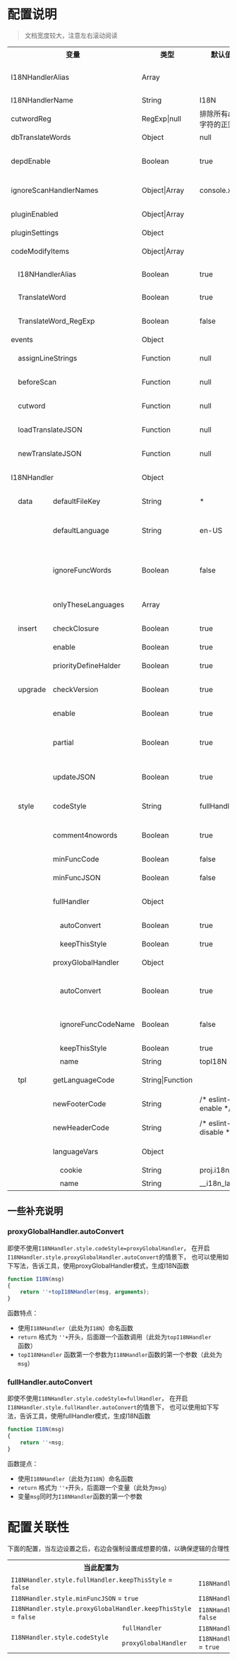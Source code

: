 # 配置说明

> 文档宽度较大，注意左右滚动阅读

<table class="table_big table_options">
	<tr>
		<th colspan="4">变量</th>
		<th>类型</th>
		<th>默认值</th>
		<th>描述</th>
		<th>备注</th>
	</tr>
	<tr><td colspan="4">I18NHandlerAlias</td><td>Array</td><td></td><td>I18NHandlerName的别名</td><td>I18NHandlerAlias优先级比ignoreScanHandlerNames低</td></tr>
	<tr><td colspan="4">I18NHandlerName</td><td>String</td><td>I18N</td><td>插入和运行时包裹的函数名</td><td></td></tr>
	<tr><td colspan="4">cutwordReg</td><td>RegExp|null</td><td>排除所有ascii字符的正则</td><td>提取分词的正则</td><td></td></tr>
	<tr><td colspan="4">dbTranslateWords</td><td>Object</td><td>null</td><td>外部导入的翻译数据</td><td></td></tr>
	<tr><td colspan="4">depdEnable</td><td>Boolean</td><td>true</td><td>是否开启向前版本兼容逻辑</td><td>向前兼容需要消耗一定的计算资源和时间，建议按照提示修改成最新的配置和接口</td></tr>
	<tr><td colspan="4">ignoreScanHandlerNames</td><td>Object|Array</td><td>console.xxxx</td><td>这些函数里面的调用或则声明，不进行扫描</td><td>函数名带有.，表示对成员方法的调用</td></tr>
	<tr><td colspan="4">pluginEnabled</td><td>Object|Array</td><td></td><td>当前安装和启用的插件</td><td>空数据则关闭所有，空对象则使用默认</td></tr>
	<tr><td colspan="4">pluginSettings</td><td>Object</td><td></td><td>插件的配置</td><td></td></tr>
	<tr><td colspan="4">codeModifyItems</td><td>Object|Array</td><td></td><td>设置操作的源码可修改的内容</td><td>空数据则关闭所有，空对象则使用默认</td></tr>
	<tr><td rowspan="3"></td><td colspan="3">I18NHandlerAlias</td><td>Boolean</td><td>true</td><td>将I18NHandlerAlias替换成I18NHandlerName</td><td></td></tr>
	<tr><td colspan="3">TranslateWord</td><td>Boolean</td><td>true</td><td>将提取的需要翻译的关键字，使用I18N函数包裹起来</td><td></td></tr>
	<tr><td colspan="3">TranslateWord_RegExp</td><td>Boolean</td><td>false</td><td>同TranslateWord，RegExp类型的开关</td><td></td></tr>
	<tr><td colspan="4">events</td><td>Object</td><td></td><td>面向定制化的监听事件</td><td></td></tr>
	<tr><td rowspan="5"></td><td colspan="3">assignLineStrings</td><td>Function</td><td>null</td><td>将分词结果绑定ast时触发，可调整分词和ast的对应关系</td><td></td></tr>
	<tr><td colspan="3">beforeScan</td><td>Function</td><td>null</td><td>逐步扫描源码ast树时触发，可对ast结构进行预处理&判断</td><td></td></tr>
	<tr><td colspan="3">cutword</td><td>Function</td><td>null</td><td>分词之后触发，可对分词结果进行优化</td><td></td></tr>
	<tr><td colspan="3">loadTranslateJSON</td><td>Function</td><td>null</td><td>从源码I18N函数体中提取到翻译数据时触发，可修改数据</td><td></td></tr>
	<tr><td colspan="3">newTranslateJSON</td><td>Function</td><td>null</td><td>生成新的I18N函数时触发，可对翻译数据进行再加工</td><td></td></tr>
	<tr><td colspan="4">I18NHandler</td><td>Object</td><td></td><td>注入到代码中的I18N函数的定制化配置</td><td></td></tr>
	<tr><td rowspan="29"></td><td>data</td><td colspan="2">defaultFileKey</td><td>String</td><td>*</td><td>函数默认标识，可标识出特定的I18N函数体</td><td>可以针对filekey，可以提供定制翻译结果</td></tr>
	<tr><td rowspan="3"></td><td colspan="2">defaultLanguage</td><td>String</td><td>en-US</td><td>当没有找到任何语言包 & 启动了comment4nowords, 使用这个语言，作为代码中的语言包</td><td></td></tr>
	<tr><td colspan="2">ignoreFuncWords</td><td>Boolean</td><td>false</td><td>翻译的时候，不参考代码中I18N里面的数据</td><td>启动后，如果dbTranslateWords没有数据，直接删除在I18N已有的翻译</td></tr>
	<tr><td colspan="2">onlyTheseLanguages</td><td>Array</td><td></td><td>只打包这个列表的语言包到代码中</td><td>数组为空则不受限制，传入多少种语言，就打包多少种</td></tr>
	<tr><td>insert</td><td colspan="2">checkClosure</td><td>Boolean</td><td>true</td><td>插入I18N函数前，检查插入位置，作用域不能是全局，必须闭包</td><td></td></tr>
	<tr><td rowspan="2"></td><td colspan="2">enable</td><td>Boolean</td><td>true</td><td>[总开关]是否插入新的I18N函数</td><td></td></tr>
	<tr><td colspan="2">priorityDefineHalder</td><td>Boolean</td><td>true</td><td>优先将新的I18N函数插入到define函数体中</td><td></td></tr>
	<tr><td>upgrade</td><td colspan="2">checkVersion</td><td>Boolean</td><td>true</td><td>函数版本号不同的时候，是否更新整个函数体</td><td></td></tr>
	<tr><td rowspan="3"></td><td colspan="2">enable</td><td>Boolean</td><td>true</td><td>[总开关]能否更新已插入代码中I18N函数体</td><td>已经初始化的I18N函数，不会主动更新</td></tr>
	<tr><td colspan="2">partial</td><td>Boolean</td><td>true</td><td>优先进行I18N函数的局部更新（只更新翻译数据）</td><td>是否能进行局部更新，受到众多因素影响，这只是一个开关</td></tr>
	<tr><td colspan="2">updateJSON</td><td>Boolean</td><td>true</td><td>是否更新代码中的翻译结果JSON</td><td>此配置只影响输出代码的结果，不会影响输出的JSON结果</td></tr>
	<tr><td>style</td><td colspan="2">codeStyle</td><td>String</td><td>fullHandler</td><td>优先使用的代码风格（fullHandler/proxyGlobalHandler）</td><td></td></tr>
	<tr><td rowspan="11"></td><td colspan="2">comment4nowords</td><td>Boolean</td><td>true</td><td>翻译结果JSON，输出所有提取到的关键字；没有翻译结果的关键字，以注释的形式插入</td><td></td></tr>
	<tr><td colspan="2">minFuncCode</td><td>Boolean</td><td>false</td><td>对插入的I18N进行代码压缩</td><td></td></tr>
	<tr><td colspan="2">minFuncJSON</td><td>Boolean</td><td>false</td><td>对插入到代码中的翻译结果JSON进行代码压缩</td><td>设置true，会导致</td></tr>
	<tr><td colspan="2">fullHandler</td><td>Object</td><td></td><td>插入完整的I18N函数体，代码不依赖外部任何库或者函数</td><td></td></tr>
	<tr><td rowspan="2"></td><td>autoConvert</td><td>Boolean</td><td>true</td><td>将源码中类fullHandler写法的I18N函数，转换为标准的fullHandler</td><td></td></tr>
	<tr><td>keepThisStyle</td><td>Boolean</td><td>true</td><td>已经转的函数，是否维持此状态</td><td>权重高于autoConvert</td></tr>
	<tr><td colspan="2">proxyGlobalHandler</td><td>Object</td><td></td><td>在I18N函数体内，调用外部函数，代替插入过多代码的方式</td><td></td></tr>
	<tr><td rowspan="4"></td><td>autoConvert</td><td>Boolean</td><td>true</td><td>将源码中类proxyGlobal写法的I18N函数，转换为标准的proxyGlobalHandler</td><td></td></tr>
	<tr><td>ignoreFuncCodeName</td><td>Boolean</td><td>false</td><td>忽略源代码中解析出来的外部函数名，强制使用配置的函数名</td><td>如果原来有值，但不同，会触发更新；原来没有，则不会进行更新</td></tr>
	<tr><td>keepThisStyle</td><td>Boolean</td><td>true</td><td>已经转的函数，是否维持此状态</td><td>权重高于autoConvert</td></tr>
	<tr><td>name</td><td>String</td><td>topI18N</td><td>调用的外部函数名</td><td></td></tr>
	<tr><td>tpl</td><td colspan="2">getLanguageCode</td><td>String|Function</td><td></td><td>I18N函数体中，获取当前语言包的JS业务代码</td><td></td></tr>
	<tr><td rowspan="5"></td><td colspan="2">newFooterCode</td><td>String</td><td>/* eslint-enable */</td><td>新插入的I18N函数外包裹的内容-结束部分</td><td></td></tr>
	<tr><td colspan="2">newHeaderCode</td><td>String</td><td>/* eslint-disable */</td><td>新插入的I18N函数外包裹的内容-开始部分</td><td></td></tr>
	<tr><td colspan="2">languageVars</td><td>Object</td><td></td><td>getLanguageCode中可替换$LanguageVars.xxxx$的变量</td><td></td></tr>
	<tr><td rowspan="2"></td><td>cookie</td><td>String</td><td>proj.i18n_lan</td><td>获取语言包通用变量-cookie版</td><td></td></tr>
	<tr><td>name</td><td>String</td><td>__i18n_lan__</td><td>获取语言包通用变量</td><td></td></tr>
</table>


## 一些补充说明

### proxyGlobalHandler.autoConvert

即使不使用`I18NHandler.style.codeStyle=proxyGlobalHandler`，
在开启`I18NHandler.style.proxyGlobalHandler.autoConvert`的情景下，
也可以使用如下写法，告诉工具，使用proxyGlobalHandler模式，生成I18N函数

```javascript
function I18N(msg)
{
	return ''+topI18NHandler(msg, arguments);
}
```

函数特点：

 * 使用`I18NHandler`（此处为`I18N`）命名函数
 * `return` 格式为 `''+`开头，后面跟一个函数调用（此处为`topI18NHandler`函数）
 * `topI18NHandler` 函数第一个参数为`I18NHandler`函数的第一个参数（此处为`msg`）


### fullHandler.autoConvert

即使不使用`I18NHandler.style.codeStyle=fullHandler`，
在开启`I18NHandler.style.fullHandler.autoConvert`的情景下，
也可以使用如下写法，告诉工具，使用fullHandler模式，生成I18N函数

```javascript
function I18N(msg)
{
	return ''+msg;
}
```

函数提点：

 * 使用`I18NHandler`（此处为`I18N`）命名函数
 * `return` 格式为 `''+`开头，后面跟一个变量（此处为`msg`）
 * 变量`msg`同时为`I18NHandler`函数的第一个参数




# 配置关联性

下面的配置，当左边设置之后，右边会强制设置成想要的值，以确保逻辑的合理性

<table>
	<tr>
		<th colspan="2">当此配置为</th>
		<th>将强制设置成</th>
	</tr>
	<tr><td colspan="2"><code>I18NHandler.style.fullHandler.keepThisStyle</code> = <code>false</code></td><td><code>I18NHandler.style.fullHandler.autoConvert</code> = <code>false</code></td></tr>
	<tr><td colspan="2"><code>I18NHandler.style.minFuncJSON</code> = <code>true</code></td><td><code>I18NHandler.style.comment4nowords</code> = <code>false</code></td></tr>
	<tr><td colspan="2"><code>I18NHandler.style.proxyGlobalHandler.keepThisStyle</code> = <code>false</code></td><td><code>I18NHandler.style.proxyGlobalHandler.autoConvert</code> = <code>false</code></td></tr>
	<tr><td rowspan="2"><code>I18NHandler.style.codeStyle</code></td><td><code>fullHandler</code></td><td><code>I18NHandler.style.fullHandler.keepThisStyle</code> = <code>true</code></td></tr>
	<tr><td><code>proxyGlobalHandler</code></td><td><code>I18NHandler.style.proxyGlobalHandler.keepThisStyle</code> = <code>true</code></td></tr>
</table>
